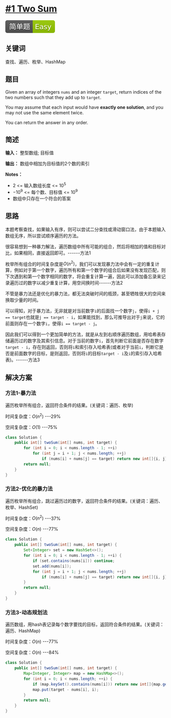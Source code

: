# [#1 Two Sum](https://leetcode.com/problems/two-sum/)

![Easy](/figures/Easy.svg)

## 关键词

查找、遍历、枚举、HashMap

## 题目

Given an array of integers `nums` and an integer `target`, return indices of the two numbers such that they add up to `target`.

You may assume that each input would have **exactly one solution**, and you may not use the same element twice.

You can return the answer in any order.

## 简述

**输入：** 整型数组; 目标值

**输出：** 数组中相加为目标值的2个数的索引

**Notes：**

+ 2 <= 输入数组长度 <= 10$^5$
+ $-10^9$ <= 每个数、目标值 <= $10^9$
+ 数组中只存在一个符合的答案

## 思路

本题考察查找，如果输入有序，则可以尝试二分查找或滑动窗口法，由于本题输入数组无序，所以尝试顺序遍历的方法。

很容易想到一种暴力解法，遍历数组中所有可能的组合，然后将相加的值和目标对比，如果相同，直接返回即可。------方法1

枚举所有组合的时间复杂度是$O(n^2)$，我们可以发现暴力法中会有一定的重复计算，例如对于第一个数字，遍历所有和第一个数字的组合后如果没有发现匹配，则下次遇到和第一个数字相同的数字，将会重复计算一遍，因此可以添加备忘录来记录遍历过的数字以减少重复计算，用空间换时间------方法2

不管是暴力法还是优化的暴力法，都无法突破时间的瓶颈，甚至牺牲很大的空间来换取少量的时间。

可以得知，对于暴力法，无非就是对当前数字`i`的后面找一个数字`j`，使得`i + j == target`也就是`j == target - i`，如果能找到，那么可推导出对于`j`来说，它的前面则存在一个数字`i`，使得`i == target - j`。

因此我们可以得到一个更加简单的方法，就是从左到右顺序遍历数组，用哈希表存储遍历过的数字及其索引信息。对于当前的数字`i`，首先判断它前面是否存在数字`target - i`，存在则返回，否则将`i`和索引存入哈希表(或者对于当前`i`，判断它是否是前面数字的目标，是则返回，否则将`i`的目标`target - i`及`i`的索引存入哈希表)。------方法3

## 解决方案

### 方法1-暴力法

遍历枚举所有组合，返回符合条件的结果。(关键词：遍历、枚举)

时间复杂度：$O(n^2)$ ---29%

空间复杂度：$O(1)$ ---75%

``` java
class Solution {
    public int[] twoSum(int[] nums, int target) {
        for (int i = 0; i < nums.length - 1; ++i)
            for (int j = i + 1; j < nums.length; ++j)
                if (nums[i] + nums[j] == target) return new int[]{i, j};
        return null;
    }
}
```

### 方法2-优化的暴力法

遍历枚举所有组合，跳过遍历过的数字，返回符合条件的结果。(关键词：遍历、枚举、HashSet)

时间复杂度：$O(n^2)$ ---37%

空间复杂度：$O(n)$ ---77%

``` java
class Solution {
    public int[] twoSum(int[] nums, int target) {
        Set<Integer> set = new HashSet<>();
        for (int i = 0; i < nums.length - 1; ++i) {
            if (set.contains(nums[i])) continue;
            set.add(nums[i]);
            for (int j = i + 1; j < nums.length; ++j)
                if (nums[i] + nums[j] == target) return new int[]{i, j};
        }
        return null;
    }
}
```

### 方法3-动态规划法

遍历数组，用hash表记录每个数字要找的目标，返回符合条件的结果。(关键词：遍历、HashMap)

时间复杂度：$O(n)$ ---77%

空间复杂度：$O(n)$ ---84%

``` java
class Solution {
    public int[] twoSum(int[] nums, int target) {
        Map<Integer, Integer> map = new HashMap<>();
        for (int i = 0; i < nums.length; ++i) {
            if (map.keySet().contains(nums[i])) return new int[]{map.get(nums[i]), i};
            map.put(target - nums[i], i);
        }
        return null;
    }
}
```

